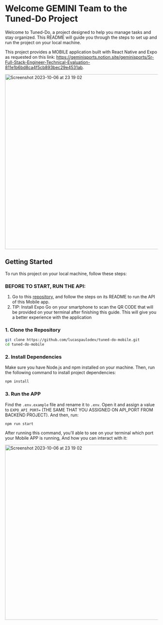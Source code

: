 # Welcome GEMINI Team to the Tuned-Do Project

Welcome to Tuned-Do, a project designed to help you manage tasks and stay organized. This README will guide you through the steps to set up and run the project on your local machine.

This project provides a MOBILE application built with React Native and Expo as requested on this link: https://geminisports.notion.site/geminisports/Sr-Full-Stack-Engineer-Technical-Evaluation-811e1b6bd8ca4f5cb893bec29e4531ab.

<img width="577" alt="Screenshot 2023-10-06 at 23 19 02" src="https://github.com/lucaspaulodev/tuned-do-mobile/assets/61305960/7de497f2-526e-4192-bd75-369dbfaeaffc">

## Getting Started

To run this project on your local machine, follow these steps:

### BEFORE TO START, RUN THE API:

1. Go to this [repository](https://github.com/lucaspaulodev/nestjs-gql), and follow the steps on its README to run the API of this Mobile app.
2. TIP: Install Expo Go on your smartphone to scan the QR CODE that will be provided on your terminal after finishing this guide. This will give you a better experience with the application

### 1. Clone the Repository

```bash
git clone https://github.com/lucaspaulodev/tuned-do-mobile.git
cd tuned-do-mobile
```

### 2. Install Dependencies

Make sure you have Node.js and npm installed on your machine. Then, run the following command to install project dependencies:

```bash
npm install
```

### 3. Run the APP

Find the `.env.example` file and rename it to `.env`. Open it and assign a value to `EXPO_API_PORT=` (THE SAME THAT YOU ASSIGNED ON API_PORT FROM BACKEND PROJECT). And then, run:

```bash
npm run start
```

After running this command, you'll able to see on your terminal which port your Mobile APP is running, And how you can interact with it:

<img width="577" alt="Screenshot 2023-10-06 at 23 19 02" src="https://github.com/lucaspaulodev/tuned-do-mobile/assets/61305960/73b20ef9-edee-4dcc-95f3-cd0f6db56721">


